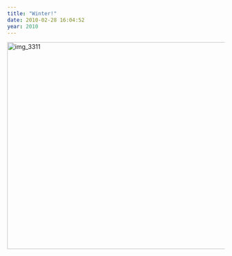 ```yaml
---
title: "Winter!"
date: 2010-02-28 16:04:52
year: 2010
---
```

<img src="{{'/files/2010/02/img_3311.jpg' | relative_url}}" alt="img_3311" width="640" height="480" class="centered">
